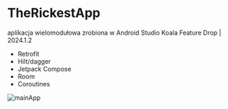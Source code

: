 # TheRickestApp
aplikacja wielomodułowa zrobiona w Android Studio Koala Feature Drop | 2024.1.2
- Retrofit
- Hilt/dagger
- Jetpack Compose
- Room
- Coroutines

 
![mainApp](https://github.com/user-attachments/assets/d32c3c91-fc5d-4c90-a3df-c41843ecd5af)
